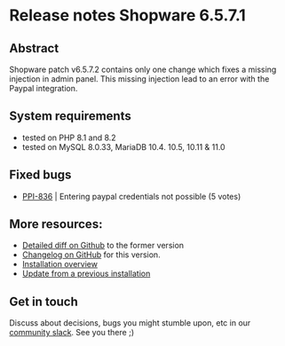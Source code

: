 # Release notes Shopware 6.5.7.1

## Abstract

Shopware patch v6.5.7.2 contains only one change which fixes a missing injection in admin panel. This missing injection lead to an error with the Paypal integration.

## System requirements

* tested on PHP 8.1 and 8.2
* tested on MySQL 8.0.33, MariaDB 10.4. 10.5, 10.11 & 11.0

## Fixed bugs

* [PPI-836](https://issues.shopware.com/issues/PPI-836) | Entering paypal credentials not possible  (5 votes)

## More resources:

* [Detailed diff on Github](https://github.com/shopware/shopware/compare/v6.5.7.1...v6.5.7.2) to the former version
* [Changelog on GitHub](https://github.com/shopware/shopware/blob/v6.5.7.2/CHANGELOG.md) for this version.
* [Installation overview](https://developer.shopware.com/docs/guides/installation/)
* [Update from a previous installation](https://developer.shopware.com/docs/guides/installation/template.html#update-shopware)

## Get in touch

Discuss about decisions, bugs you might stumble upon, etc in our [community slack](https://slack.shopware.com). See you there ;)
